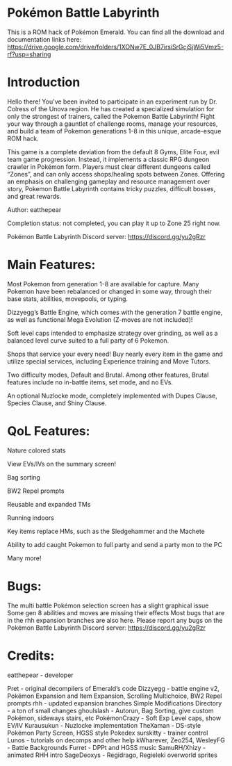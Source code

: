 # Pokémon Battle Labyrinth
This is a ROM hack of Pokémon Emerald.
You can find all the download and documentation links here: https://drive.google.com/drive/folders/1XONw7E_0JB7irsiSrGcjSjWi5Vmz5-rf?usp=sharing

# Introduction

Hello there!
You've been invited to participate in an experiment run by Dr. Colress of the Unova region. He has created a specialized simulation for only the strongest of trainers, called the Pokemon Battle Labyrinth! Fight your way through a gauntlet of challenge rooms, manage your resources, and build a team of Pokemon generations 1-8 in this unique, arcade-esque ROM hack.

This game is a complete deviation from the default 8 Gyms, Elite Four, evil team game progression. Instead, it implements a classic RPG dungeon crawler in Pokémon form. Players must clear different dungeons called “Zones”, and can only access shops/healing spots between Zones. Offering an emphasis on challenging gameplay and resource management over story, Pokemon Battle Labyrinth contains tricky puzzles, difficult bosses, and great rewards.

Author: eatthepear

Completion status: not completed, you can play it up to Zone 25 right now.

Pokémon Battle Labyrinth Discord server: https://discord.gg/yu2gRzr

# Main Features:

Most Pokemon from generation 1-8 are available for capture. Many Pokemon have been rebalanced or changed in some way, through their base stats, abilities, movepools, or typing.

Dizzyegg’s Battle Engine, which comes with the generation 7 battle engine, as well as functional Mega Evolution (Z-moves are not included)!

Soft level caps intended to emphasize strategy over grinding, as well as a balanced level curve suited to a full party of 6 Pokemon.

Shops that service your every need! Buy nearly every item in the game and utilize special services, including Experience training and Move Tutors.

Two difficulty modes, Default and Brutal. Among other features, Brutal features include no in-battle items, set mode, and no EVs.

An optional Nuzlocke mode, completely implemented with Dupes Clause, Species Clause, and Shiny Clause.

# QoL Features:

Nature colored stats

View EVs/IVs on the summary screen!

Bag sorting

BW2 Repel prompts

Reusable and expanded TMs

Running indoors

Key items replace HMs, such as the Sledgehammer and the Machete

Ability to add caught Pokemon to full party and send a party mon to the PC

Many more!

# Bugs: 

The multi battle Pokémon selection screen has a slight graphical issue
Some gen 8 abilities and moves are missing their effects
Most bugs that are in the rhh expansion branches are also here.
Please report any bugs on the Pokémon Battle Labyrinth Discord server: https://discord.gg/yu2gRzr

# Credits:

eatthepear - developer

Pret - original decompilers of Emerald’s code
Dizzyegg - battle engine v2, Pokémon Expansion and Item Expansion, Scrolling Multichoice, BW2 Repel prompts
rhh - updated expansion branches
Simple Modifications Directory - a ton of small changes
ghoulslash - Autorun, Bag Sorting, give custom Pokémon, sideways stairs, etc
PokémonCrazy - Soft Exp Level caps, show EV/IV
Kurausukun - Nuzlocke implementation
TheXaman - DS-style Pokémon Party Screen, HGSS style Pokedex
surskitty - trainer control
Lunos - tutorials on decomps and other help
kWharever, Zeo254, WesleyFG - Battle Backgrounds
Furret - DPPt and HGSS music
SamuRH/Xhizy - animated RHH intro
SageDeoxys - Regidrago, Regieleki overworld sprites
